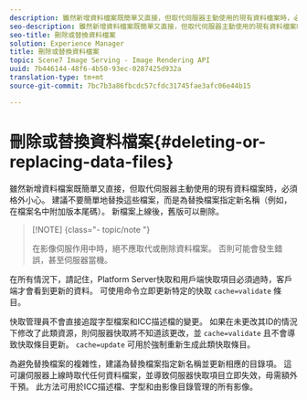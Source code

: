 ```yaml
---
description: 雖然新增資料檔案既簡單又直接，但取代伺服器主動使用的現有資料檔案時，必須格外小心。 建議不要簡單地替換這些檔案，而是為替換檔案指定新名稱（例如，在檔案名中附加版本尾碼）。 新檔案上線後，舊版可以刪除。
seo-description: 雖然新增資料檔案既簡單又直接，但取代伺服器主動使用的現有資料檔案時，必須格外小心。 建議不要簡單地替換這些檔案，而是為替換檔案指定新名稱（例如，在檔案名中附加版本尾碼）。 新檔案上線後，舊版可以刪除。
seo-title: 刪除或替換資料檔案
solution: Experience Manager
title: 刪除或替換資料檔案
topic: Scene7 Image Serving - Image Rendering API
uuid: 7b446144-48f6-4b50-93ec-0287425d932a
translation-type: tm+mt
source-git-commit: 7bc7b3a86fbcdc57cfdc31745fae3afc06e44b15

---
```



# 刪除或替換資料檔案{#deleting-or-replacing-data-files}

雖然新增資料檔案既簡單又直接，但取代伺服器主動使用的現有資料檔案時，必須格外小心。 建議不要簡單地替換這些檔案，而是為替換檔案指定新名稱（例如，在檔案名中附加版本尾碼）。 新檔案上線後，舊版可以刪除。

>[!NOTE] {class=&quot;- topic/note &quot;}
>
>在影像伺服作用中時，絕不應取代或刪除資料檔案。 否則可能會發生錯誤，甚至伺服器當機。

在所有情況下，請記住，Platform Server快取和用戶端快取項目必須過時，客戶端才會看到更新的資料。 可使用命令立即更新特定的快取 `cache=validate` 條目。

快取管理員不會直接追蹤字型檔案和ICC描述檔的變更。 如果在未更改其ID的情況下修改了此類資源，則伺服器快取將不知道該更改，並 `cache=validate` 且不會導致快取條目更新。 `cache=update` 可用於強制重新生成此類快取條目。

為避免替換檔案的複雜性，建議為替換檔案指定新名稱並更新相應的目錄項。 這可讓伺服器上線時取代任何資料檔案，並導致伺服器快取項目立即失效，毋需額外干預。 此方法可用於ICC描述檔、字型和由影像目錄管理的所有影像。
